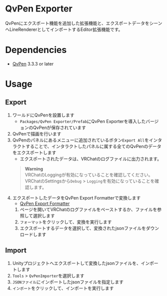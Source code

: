﻿# QvPen Exporter
QvPenにエクスポート機能を追加した拡張機能と、エクスポートデータをシーンへLineRendererとしてインポートするEditor拡張機能です。

# Dependencies
- [QvPen](https://github.com/ureishi/QvPen) 3.3.3 or later

# Usage
## Export
1. ワールドにQvPenを設置します
   - `Packages/QvPen Exporter/Prefab`にQvPen Exporterを導入したバージョンのQvPenが保存されています
2. QvPenで描画を行います
3. QvPenのパネルにあるメニューに追加されているボタン`Export All`をインタラクトすることで、インタラクトしたパネルに属する全てのQvPenのデータをエクスポートします
    - エクスポートされたデータは、VRChatのログファイルに出力されます。
   > **Warning**<br>
   VRChatのLoggingが有効になっていることを確認してください。
   VRChatのSettingsから`Debug` > `Logging`を有効になっていることを確認します。
4. エクスポートしたデータをQvPen Export Formatterで変換します
   - [QvPen Export Formatter](https://dolphiiiin.github.io/qvpen-export-formatter/)
   1.  ページを開いてVRChatのログファイルをペーストするか、ファイルを参照して選択します
   2. `フォーマット`をクリックして、変換を実行します
   3. エクスポートするデータを選択して、変換されたjsonファイルをダウンロードします

## Import
1. Unityプロジェクトへエクスポートして変換したjsonファイルを、インポートします
2. `Tools` > `QvPenImporter`を選択します
3. `JSONファイル`にインポートしたjsonファイルを指定します
4. `インポート`をクリックして、インポートを実行します
